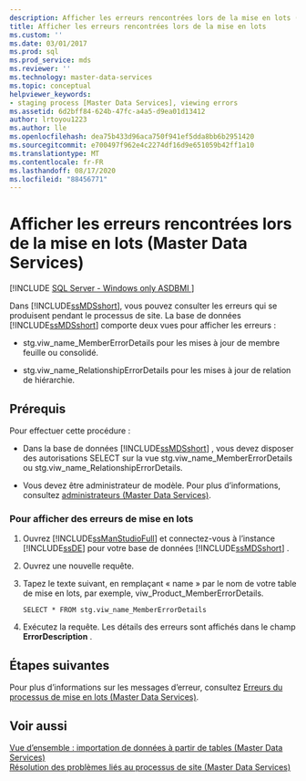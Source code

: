 ```yaml
---
description: Afficher les erreurs rencontrées lors de la mise en lots (Master Data Services)
title: Afficher les erreurs rencontrées lors de la mise en lots
ms.custom: ''
ms.date: 03/01/2017
ms.prod: sql
ms.prod_service: mds
ms.reviewer: ''
ms.technology: master-data-services
ms.topic: conceptual
helpviewer_keywords:
- staging process [Master Data Services], viewing errors
ms.assetid: 6d2bff84-624b-47fc-a4a5-d9ea01d13412
author: lrtoyou1223
ms.author: lle
ms.openlocfilehash: dea75b433d96aca750f941ef5dda8bb6b2951420
ms.sourcegitcommit: e700497f962e4c2274df16d9e651059b42ff1a10
ms.translationtype: MT
ms.contentlocale: fr-FR
ms.lasthandoff: 08/17/2020
ms.locfileid: "88456771"
---
```

# <a name="view-errors-that-occur-during-staging-master-data-services"></a>Afficher les erreurs rencontrées lors de la mise en lots (Master Data Services)

[!INCLUDE [SQL Server - Windows only ASDBMI  ](../includes/applies-to-version/sql-windows-only-asdbmi.md)]

  Dans [!INCLUDE[ssMDSshort](../includes/ssmdsshort-md.md)], vous pouvez consulter les erreurs qui se produisent pendant le processus de site. La base de données [!INCLUDE[ssMDSshort](../includes/ssmdsshort-md.md)] comporte deux vues pour afficher les erreurs :  
  
-   stg.viw_name_MemberErrorDetails pour les mises à jour de membre feuille ou consolidé.  
  
-   stg.viw_name_RelationshipErrorDetails pour les mises à jour de relation de hiérarchie.  
  
## <a name="prerequisites"></a>Prérequis  
 Pour effectuer cette procédure :  
  
-   Dans la base de données [!INCLUDE[ssMDSshort](../includes/ssmdsshort-md.md)] , vous devez disposer des autorisations SELECT sur la vue stg.viw_name_MemberErrorDetails ou stg.viw_name_RelationshipErrorDetails.  
  
-   Vous devez être administrateur de modèle. Pour plus d’informations, consultez [administrateurs &#40;Master Data Services&#41;](../master-data-services/administrators-master-data-services.md).  
  
### <a name="to-view-staging-errors"></a>Pour afficher des erreurs de mise en lots  
  
1.  Ouvrez [!INCLUDE[ssManStudioFull](../includes/ssmanstudiofull-md.md)] et connectez-vous à l’instance [!INCLUDE[ssDE](../includes/ssde-md.md)] pour votre base de données [!INCLUDE[ssMDSshort](../includes/ssmdsshort-md.md)] .  
  
2.  Ouvrez une nouvelle requête.  
  
3.  Tapez le texte suivant, en remplaçant « name » par le nom de votre table de mise en lots, par exemple, viw_Product_MemberErrorDetails.  
  
     `SELECT * FROM stg.viw_name_MemberErrorDetails`  
  
4.  Exécutez la requête. Les détails des erreurs sont affichés dans le champ **ErrorDescription** .  
  
## <a name="next-steps"></a>Étapes suivantes  
 Pour plus d’informations sur les messages d’erreur, consultez [Erreurs du processus de mise en lots &#40;Master Data Services&#41;](../master-data-services/staging-process-errors-master-data-services.md).  
  
## <a name="see-also"></a>Voir aussi  
 [Vue d’ensemble : importation de données à partir de tables &#40;Master Data Services&#41;](../master-data-services/overview-importing-data-from-tables-master-data-services.md)   
 [Résolution des problèmes liés au processus de site (Master Data Services)](https://social.technet.microsoft.com/wiki/contents/articles/troubleshooting-the-staging-process-master-data-services.aspx)  
  
  
